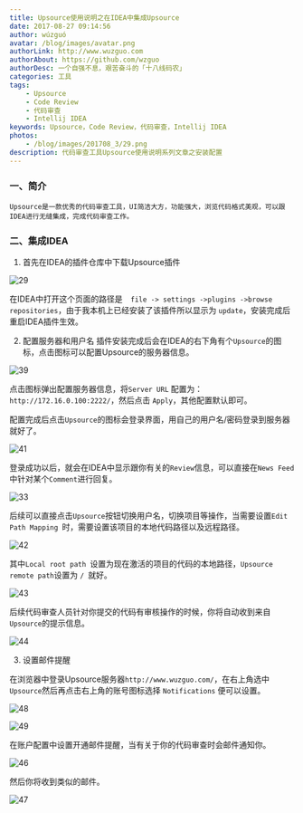 ```yaml
---
title: Upsource使用说明之在IDEA中集成Upsource
date: 2017-08-27 09:14:56 
author: wúzguó
avatar: /blog/images/avatar.png
authorLink: http://www.wuzguo.com
authorAbout: https://github.com/wzguo
authorDesc: 一个自强不息，艰苦奋斗的「十八线码农」
categories: 工具
tags: 
	- Upsource
	- Code Review
	- 代码审查
	- Intellij IDEA
keywords: Upsource，Code Review，代码审查，Intellij IDEA
photos:
	- /blog/images/201708_3/29.png
description: 代码审查工具Upsource使用说明系列文章之安装配置
---
```



### 一、简介
    Upsource是一款优秀的代码审查工具，UI简洁大方，功能强大，浏览代码格式美观，可以跟IDEA进行无缝集成，完成代码审查工作。

### 二、集成IDEA

1.  首先在IDEA的插件仓库中下载Upsource插件

![29](/blog/images/201708_3/29.png)

  在IDEA中打开这个页面的路径是`  file -> settings ->plugins ->browse repositories`，由于我本机上已经安装了该插件所以显示为 `update`，安装完成后重启IDEA插件生效。

2. 配置服务器和用户名
   插件安装完成后会在IDEA的右下角有个`Upsource`的图标，点击图标可以配置Upsource的服务器信息。

![39](/blog/images/201708_3/39.png)

   点击图标弹出配置服务器信息，将`Server URL` 配置为：`http://172.16.0.100:2222/`，然后点击 `Apply`，其他配置默认即可。

配置完成后点击`Upsource`的图标会登录界面，用自己的用户名/密码登录到服务器就好了。

![41](/blog/images/201708_3/41.png)

登录成功以后，就会在IDEA中显示跟你有关的`Review`信息，可以直接在`News Feed`中针对某个`Comment`进行回复。

![33](/blog/images/201708_3/33.png)

后续可以直接点击`Upsource`按钮切换用户名，切换项目等操作，当需要设置`Edit Path Mapping `时，需要设置该项目的本地代码路径以及远程路径。

![42](/blog/images/201708_3/42.png)

其中`Local root path `设置为现在激活的项目的代码的本地路径，` Upsource remote path `设置为 `/ `就好。

![43](/blog/images/201708_3/43.png)

后续代码审查人员针对你提交的代码有审核操作的时候，你将自动收到来自`Upsource`的提示信息。

![44](/blog/images/201708_3/44.png)

3. 设置邮件提醒

在浏览器中登录Upsource服务器` http://www.wuzguo.com/ `，在右上角选中`Upsource`然后再点击右上角的账号图标选择 `Notifications` 便可以设置。

![48](/blog/images/201708_3/48.png)

![49](/blog/images/201708_3/49.png)

在账户配置中设置开通邮件提醒，当有关于你的代码审查时会邮件通知你。

![46](/blog/images/201708_3/46.png)

然后你将收到类似的邮件。

![47](/blog/images/201708_3/47.png)
